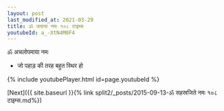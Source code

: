 ```yaml
---
layout: post
last_modified_at: 2021-03-29
title: ॐ जयाया नमः १०८ टाइम्स
youtubeId: a_-XtN4M0F4
---
```

 
 
 ॐ अचलोपमाया नमः  
 
 -  जो पहाड़ की तरह बहुत स्थिर हो 
 
  
 
  
 
 
 
 
 
 


{% include youtubePlayer.html id=page.youtubeId %}
 
[Next]({{ site.baseurl }}{% link  split2/_posts/2015-09-13-ॐ सहस्रजिते नमः १०८ टाइम्स.md%})
 
